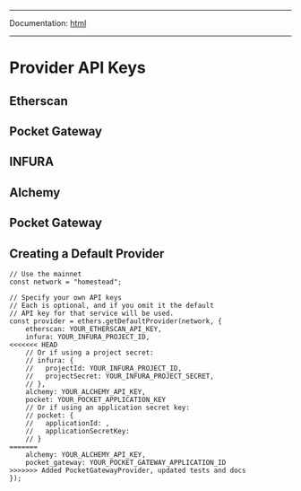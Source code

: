 -----

Documentation: [html](https://docs.ethers.io/)

-----

Provider API Keys
=================

Etherscan
---------

Pocket Gateway
--------------

INFURA
------

Alchemy
-------

Pocket Gateway
--------------

Creating a Default Provider
---------------------------

```
// Use the mainnet
const network = "homestead";

// Specify your own API keys
// Each is optional, and if you omit it the default
// API key for that service will be used.
const provider = ethers.getDefaultProvider(network, {
    etherscan: YOUR_ETHERSCAN_API_KEY,
    infura: YOUR_INFURA_PROJECT_ID,
<<<<<<< HEAD
    // Or if using a project secret:
    // infura: {
    //   projectId: YOUR_INFURA_PROJECT_ID,
    //   projectSecret: YOUR_INFURA_PROJECT_SECRET,
    // },
    alchemy: YOUR_ALCHEMY_API_KEY,
    pocket: YOUR_POCKET_APPLICATION_KEY
    // Or if using an application secret key:
    // pocket: {
    //   applicationId: ,
    //   applicationSecretKey:
    // }
=======
    alchemy: YOUR_ALCHEMY_API_KEY,
    pocket_gateway: YOUR_POCKET_GATEWAY_APPLICATION_ID
>>>>>>> Added PocketGatewayProvider, updated tests and docs
});
```

